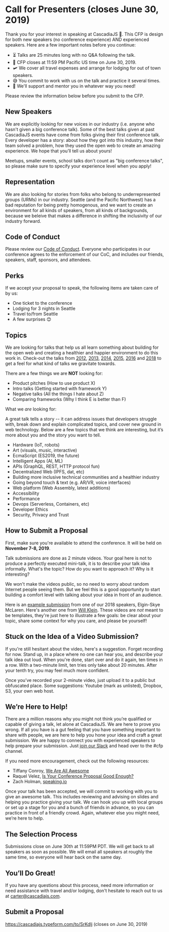 # Call for Presenters (closes June 30, 2019)

Thank you for your interest in speaking at CascadiaJS 🌲. This CFP is design for both new speakers (no conference experience) AND experienced speakers. Here are a few important notes before you continue:

* ⏳ Talks are 25 minutes long with no Q&A following the talk.
* 📆 CFP closes at 11:59 PM Pacific US time on June 30, 2019.
* 🛩 We cover all travel expenses and arrange for lodging for out of town speakers.
* 😅 You commit to work with us on the talk and practice it several times.
* 🙌 We'll support and mentor you in whatever way you need!

Please review the information below before you submit to the CFP.

## New Speakers

We are explicitly looking for new voices in our industry (i.e. anyone who hasn't given a big conference talk). Some of the best talks given at past CascadiaJS events have come from folks giving their first conference talk. Every developer has a story: about how they got into this industry, how their team solved a problem, how they used the open web to create an amazing experience. We hope that you’ll tell us about yours! 

Meetups, smaller events, school talks don't count as "big conference talks", so please make sure to specify your experience level when you apply!

## Representation

We are also looking for stories from folks who belong to underrepresented groups (URMs) in our industry. Seattle (and the Pacific Northwest) has a bad reputation for being pretty homogenous, and we want to create an environment for all kinds of speakers, from all kinds of backgrounds, because we beleive that makes a difference in shifting the inclusivity of our industry forward. 

## Code of Conduct

Please review our [Code of Conduct](https://github.com/cascadiajs/2018.cascadiajs.com/blob/master/code-of-conduct.md). Everyone who participates in our conference agrees to the enforcement of our CoC, and includes our friends, speakers, staff, sponsors, and attendees.

## Perks

If we accept your proposal to speak, the following items are taken care of by us:

* One ticket to the conference
* Lodging for 3 nights in Seattle
* Travel to/from Seattle
* A few surprises 😊

## Topics

We are looking for talks that help us all learn something about building for the open web and creating a healthier and happier environment to do this work in. Check-out the talks from [2012](https://www.youtube.com/watch?v=y0VFbYJlPHw&list=PLLiioAbFTbKMtmUbLWDzpUzayRLC5s2NZ), [2013](https://www.youtube.com/watch?v=mb1BaxfIAoU&list=PLLiioAbFTbKP9CxF9Fu4_NQteU_v9wkA3), [2014](https://www.youtube.com/watch?v=ynmLwV4z8fA&list=PLLiioAbFTbKMoXtKtyj_3eCfzD-eT05gl), [2015](https://www.youtube.com/watch?v=jWDZP8twWDg&list=PLLiioAbFTbKNpjG_yNpNfhAmQ9KsxFzX7), [2016](https://www.youtube.com/watch?v=PTWLViHkwf4&list=PLLiioAbFTbKNKyP1m4dmW_xu9byJOPMHe) and [2018](https://2018.cascadiajs.com/speakers/shannon-foster) to get a feel for what kind of talks we gravitate towards. 

There are a few things we are **NOT** looking for:

* Product pitches (How to use product X)
* Intro talks (Getting started with framework Y)
* Negative talks (All the things I hate about Z)
* Comparing frameworks (Why I think E is better than F)

What we *are* looking for:

A great talk tells a story -- it can address issues that developers struggle with, break down and explain complicated topics, and cover new ground in web technology. Below are a few topics that we think are interesting, but it’s more about you and the story you want to tell.

* Hardware (IoT, robots)
* Art (visuals, music, interactive)
* EcmaScript (ES2019, the future)
* Intelligent Apps (AI, ML)
* APIs (GraphQL, REST, HTTP protocol fun)
* Decentralized Web (IPFS, dat, etc)
* Building more inclusive technical communities and a healthier industry
* Going beyond touch & text (e.g. AR/VR, voice interfaces)
* Web platform (Web Assembly, latest additions)
* Accessibility
* Performance
* Devops (Serverless, Containers, etc)
* Developer Ethics
* Security, Privacy and Trust

## How to Submit a Proposal

First, make sure you're available to attend the conference. It will be held on **November 7-8, 2019**.

Talk submissions are done as 2 minute videos. Your goal here is not to produce a perfectly executed mini-talk, it is to describe your talk idea informally. What's the topic? How do you want to approach it? Why is it interesting? 

We won't make the videos public, so no need to worry about random Internet people seeing them. But we feel this is a good opportunity to start building a comfort level with talking about your idea in front of an audience.

Here is an [example submission](https://www.youtube.com/watch?v=VcYSf2EWFKk&feature=youtu.be) from one of our 2018 speakers, Elgin-Skye McLaren. Here's another one from [Will Klein](https://drive.google.com/file/d/12onj0eQPspOj1bSkL8waM-m52vZgL2IY/view). These videos are *not* meant to be templates, they're just here to illustrate a few goals: be clear about your topic, share some context for why you care, and please be yourself!

## Stuck on the Idea of a Video Submission?

If you're still hesitant about the video, here's a suggestion. Forget recording for now. Stand up, in a place where no one can hear you, and describe your talk idea out loud. When you're done, start over and do it again, ten times in a row. With a two-minute limit, ten tries only take about 20 minutes. After your tenth try, you may feel much more confident. 

Once you’ve recorded your 2-minute video, just upload it to a public but obfuscated place. Some suggestions: Youtube (mark as unlisted), Dropbox, S3, your own web host. 

## We’re Here to Help!

There are a million reasons why you might not think you’re qualified or capable of giving a talk, let alone at CascadiaJS. We are here to prove you wrong. If all you have is a gut feeling that you have something important to share with people, we are here to help you hone your idea and craft a great submission. We are happy to connect you with experienced speakers to help prepare your submission. Just [join our Slack](https://join.slack.com/t/cascadiajs/shared_invite/enQtMzcyMjkzMDk0NjQwLTc3YmJiMTk0NTZjNDBjMzg2YTMxNDA4Njk3YTgyZWY0MGM4NjVhZTI0YTUzYTRmYzRlNThhNTIxOGNkMDU1ZGU) and head over to the #cfp channel. 

If you need more encouragement, check out the following resources:

* Tiffany Conroy, [We Are All Awesome](http://weareallaweso.me/)
* Raquel Velez, [Is Your Conference Proposal Good Enough?](http://rckbt.me/2014/01/conference-proposals/)
* Zach Holman, [speaking.io](http://speaking.io/plan/writing-a-cfp/)

Once your talk has been accepted, we will commit to working with you to give an awesome talk. This includes reviewing and advising on slides and helping you practice giving your talk. We can hook you up with local groups or set up a stage for you and a bunch of friends in advance, so you can practice in front of a friendly crowd. Again, whatever else you might need, we’re here to help.

## The Selection Process

Submissions close on June 30th at 11:59PM PDT. We will get back to all speakers as soon as possible. We will email all speakers at roughly the same time, so everyone will hear back on the same day.

## You’ll Do Great!

If you have any questions about this process, need more information or need assistance with travel and/or lodging, don't hesitate to reach out to us at carter@cascadiajs.com.

## Submit a Proposal

https://cascadiajs.typeform.com/to/SrKdlj (closes on June 30, 2019)
